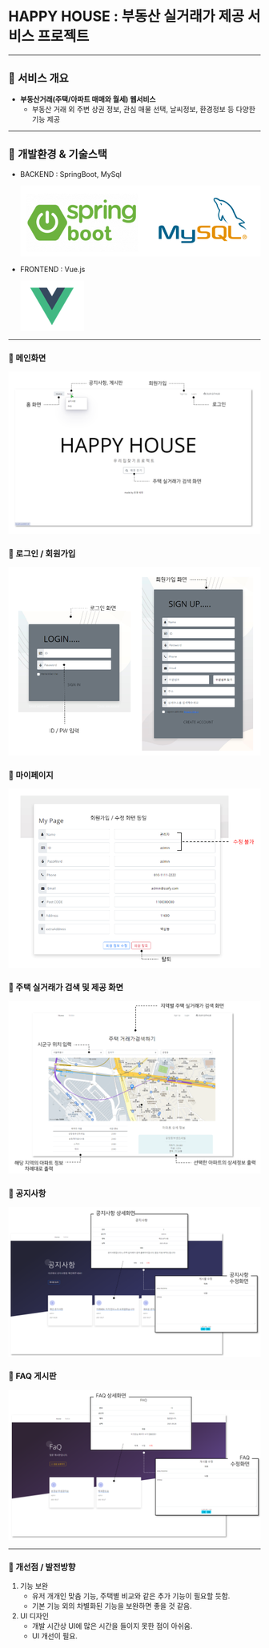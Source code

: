 # **HAPPY HOUSE : 부동산 실거래가 제공 서비스 프로젝트**

---

## 📌 **서비스 개요**

- **부동산거래(주택/아파트 매매와 월세) 웹서비스**
    - 부동산 거래 외 주변 상권 정보, 관심 매물 선택, 날씨정보, 환경정보 등 다양한 기능 제공

---

## 📌 **개발환경 & 기술스택**

- BACKEND : SpringBoot, MySql

    ![Untitled](/resource/Untitled.png)

- FRONTEND : Vue.js

    ![Untitled](/resource/Untitled%208.png)

---

### 📌 메인화면

![Untitled](/resource/Untitled%202.png)

### 📌 로그인 / 회원가입

![Untitled](/resource/Untitled%203.png)

### 📌 마이페이지

![Untitled](/resource/Untitled%204.png)

### 📌 주택 실거래가 검색 및 제공 화면

![Untitled](/resource/Untitled%205.png)

### 📌 공지사항

![Untitled](/resource/Untitled%206.png)

### 📌 FAQ 게시판

![Untitled](/resource/Untitled%207.png)

---

### 📌 개선점 / 발전방향

1. 기능 보완
    - 유저 개개인 맞춤 기능, 주택별 비교와 같은 추가 기능이 필요할 듯함.
    - 기본 기능 외의 차별화된 기능을 보완하면 좋을 것 같음.
2. UI 디자인
    - 개발 시간상 UI에 많은 시간을 들이지 못한 점이 아쉬움.
    - UI 개선이 필요.
